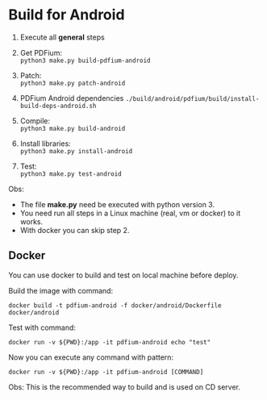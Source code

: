 # Build for Android

1. Execute all **general** steps

2. Get PDFium:  
```python3 make.py build-pdfium-android```  

3. Patch:  
```python3 make.py patch-android```  

4. PDFium Android dependencies
```./build/android/pdfium/build/install-build-deps-android.sh```

5. Compile:  
```python3 make.py build-android```  
  
6. Install libraries:  
```python3 make.py install-android```  

7. Test:  
```python3 make.py test-android```  

Obs:
- The file **make.py** need be executed with python version 3.  
- You need run all steps in a Linux machine (real, vm or docker) to it works.
- With docker you can skip step 2.


## Docker

You can use docker to build and test on local machine before deploy.

Build the image with command:

```docker build -t pdfium-android -f docker/android/Dockerfile docker/android```

Test with command:

```docker run -v ${PWD}:/app -it pdfium-android echo "test"```

Now you can execute any command with pattern:

```docker run -v ${PWD}:/app -it pdfium-android [COMMAND]```

Obs: This is the recommended way to build and is used on CD server.